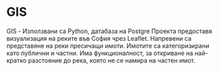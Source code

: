 # GIS

GIS - Използвани са Python, датабаза на Postgre
Проекта предоставя визуализация на реките във София чрез Leaflet.
Напревени са представяне на реки пресичащи имоти. Имотите са категоризирани като публични и частни.
Има функционалност, за откриване на най-кратко разстояние до река, която не се намира на частен имот.
